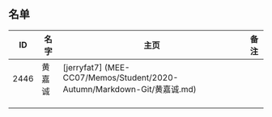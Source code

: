## 名单

| ID   | 名字 | 主页 | 备注 |
| ---- | ---- | ---- | ---- |
| 2446 | 黄嘉诚 |  [jerryfat7] (MEE-CC07/Memos/Student/2020-Autumn/Markdown-Git/黄嘉诚.md)    |      |
|      |      |      |      |
|      |      |      |      |
|      |      |      |      |



